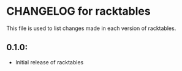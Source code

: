 # CHANGELOG for racktables

This file is used to list changes made in each version of racktables.

## 0.1.0:

* Initial release of racktables
